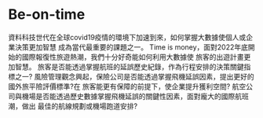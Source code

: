 # Be-on-time
資料科技世代在全球covid19疫情的環境下加速到來，如何掌握大數據使個人或企業決策更加智慧 成為當代最重要的課題之一。 Time is money，面對2022年底開始的國際報復性旅遊熱潮，我們十分好奇能如何利用大數據使 旅客的出遊計畫更加智慧。 旅客是否能透過掌握航班的延誤歷史紀錄，作為行程安排的決策關鍵指標之一? 風險管理觀念興起，保險公司是否能透過掌握飛機延誤因素，提出更好的國外旅平險評價標準?在 旅客能更有保障的前提下，使企業提升獲利空間? 航空公司與機場是否能透過歷史數據掌握飛機延誤的關鍵性因素，面對龐大的國際航班潮，做出 最佳的航線規劃或機場跑道安排?
